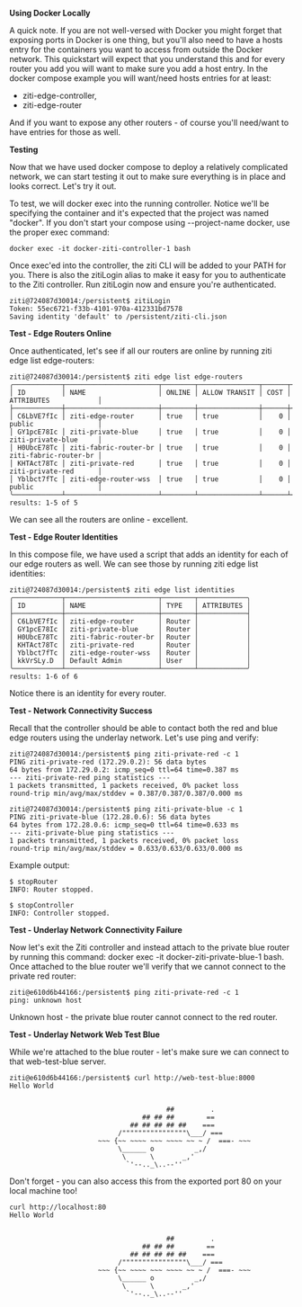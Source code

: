**Using Docker Locally**

A quick note. If you are not well-versed with Docker you might forget that exposing ports in Docker is one thing, but you'll also need to have a hosts entry for the containers you want to access from outside the Docker network. This quickstart will expect that you understand this and for every router you add you will want to make sure you add a host entry. In the docker compose example you will want/need hosts entries for at least:

* ziti-edge-controller,
* ziti-edge-router

And if you want to expose any other routers - of course you'll need/want to have entries for those as well.

**Testing**

Now that we have used docker compose to deploy a relatively complicated network, we can start testing it out to make sure everything is in place and looks correct. Let's try it out.

To test, we will docker exec into the running controller. Notice we'll be specifying the container and it's expected that the project was named "docker". If you don't start your compose using --project-name docker, use the proper exec command:

```
docker exec -it docker-ziti-controller-1 bash
```

Once exec'ed into the controller, the ziti CLI will be added to your PATH for you. There is also the zitiLogin alias to make it easy for you to authenticate to the Ziti controller. Run zitiLogin now and ensure you're authenticated.

```
ziti@724087d30014:/persistent$ zitiLogin
Token: 55ec6721-f33b-4101-970a-412331bd7578
Saving identity 'default' to /persistent/ziti-cli.json
```

**Test - Edge Routers Online**

Once authenticated, let's see if all our routers are online by running ziti edge list edge-routers:

```
ziti@724087d30014:/persistent$ ziti edge list edge-routers
╭────────────┬───────────────────────┬────────┬───────────────┬──────┬───────────────────────╮
│ ID         │ NAME                  │ ONLINE │ ALLOW TRANSIT │ COST │ ATTRIBUTES            │
├────────────┼───────────────────────┼────────┼───────────────┼──────┼───────────────────────┤
│ C6LbVE7fIc │ ziti-edge-router      │ true   │ true          │    0 │ public                │
│ GY1pcE78Ic │ ziti-private-blue     │ true   │ true          │    0 │ ziti-private-blue     │
│ H0UbcE78Tc │ ziti-fabric-router-br │ true   │ true          │    0 │ ziti-fabric-router-br │
│ KHTAct78Tc │ ziti-private-red      │ true   │ true          │    0 │ ziti-private-red      │
│ Yblbct7fTc │ ziti-edge-router-wss  │ true   │ true          │    0 │ public                │
╰────────────┴───────────────────────┴────────┴───────────────┴──────┴───────────────────────╯
results: 1-5 of 5
```

We can see all the routers are online - excellent.

**Test - Edge Router Identities**

In this compose file, we have used a script that adds an identity for each of our edge routers as well. We can see those by running ziti edge list identities:

```
ziti@724087d30014:/persistent$ ziti edge list identities
╭────────────┬───────────────────────┬────────┬────────────╮
│ ID         │ NAME                  │ TYPE   │ ATTRIBUTES │
├────────────┼───────────────────────┼────────┼────────────┤
│ C6LbVE7fIc │ ziti-edge-router      │ Router │            │
│ GY1pcE78Ic │ ziti-private-blue     │ Router │            │
│ H0UbcE78Tc │ ziti-fabric-router-br │ Router │            │
│ KHTAct78Tc │ ziti-private-red      │ Router │            │
│ Yblbct7fTc │ ziti-edge-router-wss  │ Router │            │
│ kkVrSLy.D  │ Default Admin         │ User   │            │
╰────────────┴───────────────────────┴────────┴────────────╯
results: 1-6 of 6
```

Notice there is an identity for every router.

**Test - Network Connectivity Success**

Recall that the controller should be able to contact both the red and blue edge routers using the underlay network. Let's use ping and verify:

```
ziti@724087d30014:/persistent$ ping ziti-private-red -c 1
PING ziti-private-red (172.29.0.2): 56 data bytes
64 bytes from 172.29.0.2: icmp_seq=0 ttl=64 time=0.387 ms
--- ziti-private-red ping statistics ---
1 packets transmitted, 1 packets received, 0% packet loss
round-trip min/avg/max/stddev = 0.387/0.387/0.387/0.000 ms
```
```
ziti@724087d30014:/persistent$ ping ziti-private-blue -c 1
PING ziti-private-blue (172.28.0.6): 56 data bytes
64 bytes from 172.28.0.6: icmp_seq=0 ttl=64 time=0.633 ms
--- ziti-private-blue ping statistics ---
1 packets transmitted, 1 packets received, 0% packet loss
round-trip min/avg/max/stddev = 0.633/0.633/0.633/0.000 ms
```

Example output:

```
$ stopRouter 
INFO: Router stopped.

$ stopController 
INFO: Controller stopped.
```
                            
**Test - Underlay Network Connectivity Failure**

Now let's exit the Ziti controller and instead attach to the private blue router by running this command: docker exec -it docker-ziti-private-blue-1 bash. Once attached to the blue router we'll verify that we cannot connect to the private red router:

```
ziti@e610d6b44166:/persistent$ ping ziti-private-red -c 1
ping: unknown host
```

Unknown host - the private blue router cannot connect to the red router.

**Test - Underlay Network Web Test Blue**

While we're attached to the blue router - let's make sure we can connect to that web-test-blue server.

```
ziti@e610d6b44166:/persistent$ curl http://web-test-blue:8000
Hello World


                                       ##         .
                                 ## ## ##        ==
                              ## ## ## ## ##    ===
                           /""""""""""""""""\___/ ===
                      ~~~ {~~ ~~~~ ~~~ ~~~~ ~~ ~ /  ===- ~~~
                           \______ o          _,/
                            \      \       _,'
                             `'--.._\..--''
```

Don't forget - you can also access this from the exported port 80 on your local machine too!

```
curl http://localhost:80
Hello World


                                       ##         .
                                 ## ## ##        ==
                              ## ## ## ## ##    ===
                           /""""""""""""""""\___/ ===
                      ~~~ {~~ ~~~~ ~~~ ~~~~ ~~ ~ /  ===- ~~~
                           \______ o          _,/
                            \      \       _,'
                             `'--.._\..--''
```